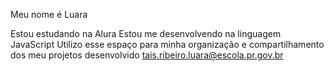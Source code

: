 Meu nome é Luara

Estou estudando na Alura
Estou me desenvolvendo na linguagem JavaScript
Utilizo esse espaço para minha organização e compartilhamento dos meu projetos desenvolvido
tais.ribeiro.luara@escola.pr.gov.br

